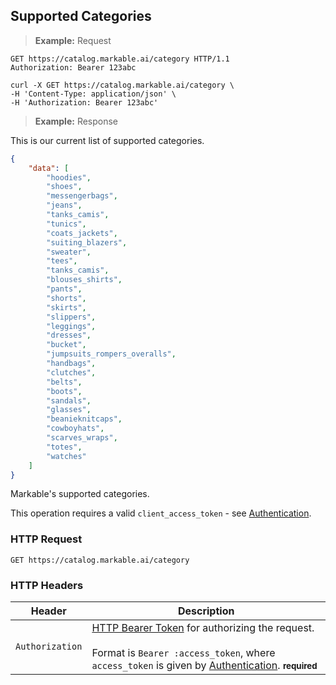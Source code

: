 
## Supported Categories

> **Example:** Request

```http
GET https://catalog.markable.ai/category HTTP/1.1
Authorization: Bearer 123abc
```

```shell
curl -X GET https://catalog.markable.ai/category \
-H 'Content-Type: application/json' \
-H 'Authorization: Bearer 123abc'
```

> **Example:** Response

This is our current list of supported categories.

```json
{
    "data": [
        "hoodies",
        "shoes",
        "messengerbags",
        "jeans",
        "tanks_camis",
        "tunics",
        "coats_jackets",
        "suiting_blazers",
        "sweater",
        "tees",
        "tanks_camis",
        "blouses_shirts",
        "pants",
        "shorts",
        "skirts",
        "slippers",
        "leggings",
        "dresses",
        "bucket",
        "jumpsuits_rompers_overalls",
        "handbags",
        "clutches",
        "belts",
        "boots",
        "sandals",
        "glasses",
        "beanieknitcaps",
        "cowboyhats",
        "scarves_wraps",
        "totes",
        "watches"
    ]
}
```


Markable's supported categories.

<aside class="notice">
    This operation requires a valid <code>client_access_token</code> - see <a href="#authentication">Authentication</a>.
</aside>


### HTTP Request

`GET https://catalog.markable.ai/category`


### HTTP Headers

Header          | Description
----------        | ----------
`Authorization`     | [HTTP Bearer Token](https://tools.ietf.org/html/rfc6750) for authorizing the request. <br><br>Format is `Bearer :access_token`, where `access_token` is given by [Authentication](#authentication). **<small>required</small>**
